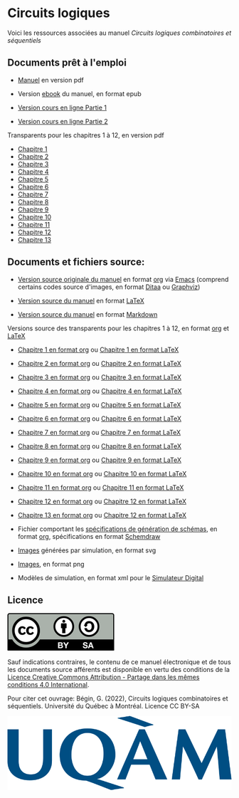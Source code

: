 # Circuits logiques

Voici les ressources associées au manuel _Circuits logiques combinatoires et séquentiels_

## Documents prêt à l'emploi

* [Manuel](circuits_log.pdf) en version pdf

* Version [ebook](circuits_log.epub) du manuel, en format epub

* [Version cours en ligne Partie 1](https://gbegin.github.io/ciab-circuits-logiques-part1/)

* [Version cours en ligne Partie 2](https://gbegin.github.io/ciab-circuits-logiques-part2/)

Transparents pour les chapitres 1 à 12, en version pdf

* [Chapitre 1](Transparents/presentation_ch_syst_numer.pdf)
* [Chapitre 2](Transparents/presentation_ch_logiq_binaire.pdf)
* [Chapitre 3](Transparents/presentation_ch_theoremes.pdf)
* [Chapitre 4](Transparents/presentation_ch_portes.pdf)
* [Chapitre 5](Transparents/presentation_ch_simplification.pdf)
* [Chapitre 6](Transparents/presentation_ch_combinatoires.pdf)
* [Chapitre 7](Transparents/presentation_ch_sequentiels.pdf)
* [Chapitre 8](Transparents/presentation_ch_seq_analyse.pdf)
* [Chapitre 9](Transparents/presentation_ch_seq_conception.pdf)
* [Chapitre 10](Transparents/presentation_ch_seq_reg_compt.pdf)
* [Chapitre 11](Transparents/presentation_ch_memoires.pdf)
* [Chapitre 12](Transparents/presentation_ch_log_prog.pdf)
* [Chapitre 13](Transparents/presentation_ch_hdl.pdf)


## Documents et fichiers source:

* [Version source originale du manuel](circuits_log.org) en format [org](https://orgmode.org/) via [Emacs](https://www.gnu.org/software/emacs/) (comprend certains codes source d'images, en format [Ditaa](https://ditaa.sourceforge.net/) ou [Graphviz](https://graphviz.org/))

* [Version source du manuel](circuits_log.tex) en format [LaTeX](https://www.latex-project.org/)

* [Version source du manuel](circuits_log.md) en format [Markdown](https://daringfireball.net/projects/markdown/)

Versions source des transparents pour les chapitres 1 à 12, en format  [org](https://orgmode.org/) et [LaTeX](https://www.latex-project.org/)

* [Chapitre 1 en format org](Transparents/presentation_ch_syst_numer.org) ou [Chapitre 1 en format LaTeX](Transparents/presentation_ch_syst_numer.tex)
* [Chapitre 2 en format org](Transparents/presentation_ch_logiq_binaire.org) ou [Chapitre 2 en format LaTeX](Transparents/presentation_ch_logiq_binaire.tex)
* [Chapitre 3 en format org](Transparents/presentation_ch_theoremes.org) ou [Chapitre 3 en format LaTeX](Transparents/presentation_ch_theoremes.tex)
* [Chapitre 4 en format org](Transparents/presentation_ch_portes.org) ou [Chapitre 4 en format LaTeX](Transparents/presentation_ch_portes.tex)
* [Chapitre 5 en format org](Transparents/presentation_ch_simplification.org) ou [Chapitre 5 en format LaTeX](Transparents/presentation_ch_simplification.tex)
* [Chapitre 6 en format org](Transparents/presentation_ch_combinatoires.org) ou [Chapitre 6 en format LaTeX](Transparents/presentation_ch_combinatoires.tex)
* [Chapitre 7 en format org](Transparents/presentation_ch_sequentiels.org) ou [Chapitre 7 en format LaTeX](Transparents/presentation_ch_sequentiels.tex)
* [Chapitre 8 en format org](Transparents/presentation_ch_seq_analyse.org) ou [Chapitre 8 en format LaTeX](Transparents/presentation_ch_seq_analyse.tex)
* [Chapitre 9 en format org](Transparents/presentation_ch_seq_conception.org) ou [Chapitre 9 en format LaTeX](Transparents/presentation_ch_seq_conception.tex)
* [Chapitre 10 en format org](Transparents/presentation_ch_seq_reg_compt.org) ou [Chapitre 10 en format LaTeX](Transparents/presentation_ch_seq_reg_compt.tex)
* [Chapitre 11 en format org](Transparents/presentation_ch_memoires.org) ou [Chapitre 11 en format LaTeX](Transparents/presentation_ch_memoires.tex)
* [Chapitre 12 en format org](Transparents/presentation_ch_log_prog.org) ou [Chapitre 12 en format LaTeX](Transparents/presentation_ch_log_prog.tex)
* [Chapitre 13 en format org](Transparents/presentation_ch_hdl.org) ou [Chapitre 12 en format LaTeX](Transparents/presentation_ch_hdl.tex)


* Fichier comportant les [spécifications de génération de
  schémas](generer_images_logique.org), en format
  [org](https://orgmode.org/), spécifications en format
  [Schemdraw](https://schemdraw.readthedocs.io/en/latest/)

* [Images](./Images_svg) générées par simulation, en format svg

* [Images](./Images_png), en format png

* Modèles de simulation, en format xml pour le [Simulateur Digital](https://github.com/hneemann/Digital)


## Licence

![img](by-sa.svg)

Sauf indications contraires, le contenu de ce manuel électronique et
de tous les documents source afférents est disponible en vertu des
conditions de la [Licence Creative Commons Attribution - Partage dans
les mêmes conditions 4.0
International](https://creativecommons.org/licenses/by/4.0/deed.fr).

Pour citer cet ouvrage: Bégin, G. (2022), Circuits logiques
combinatoires et séquentiels. Université du Québec à Montréal. Licence CC BY-SA

![img](Logo_UQAM.svg)
